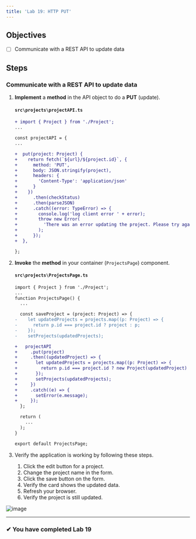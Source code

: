```yaml
---
title: 'Lab 19: HTTP PUT'
---
```


## Objectives

- [ ] Communicate with a REST API to update data

## Steps

### Communicate with a REST API to update data

1. **Implement** a **method** in the API object to do a **PUT** (update).

   #### `src\projects\projectAPI.ts`

   ```diff
   + import { Project } from './Project';
   ...

   const projectAPI = {
   ...

   +  put(project: Project) {
   +    return fetch(`${url}/${project.id}`, {
   +      method: 'PUT',
   +      body: JSON.stringify(project),
   +      headers: {
   +        'Content-Type': 'application/json'
   +      }
   +    })
   +      .then(checkStatus)
   +      .then(parseJSON)
   +      .catch((error: TypeError) => {
   +        console.log('log client error ' + error);
   +        throw new Error(
   +          'There was an error updating the project. Please try again.'
   +        );
   +      });
   +  },

   };
   ```

1. **Invoke** the **method** in your container (`ProjectsPage`) component.

   #### `src\projects\ProjectsPage.ts`

   ```diff
   import { Project } from './Project';
   ...
   function ProjectsPage() {
     ...

     const saveProject = (project: Project) => {
   -    let updatedProjects = projects.map((p: Project) => {
   -      return p.id === project.id ? project : p;
   -    });
   -    setProjects(updatedProjects);

   +   projectAPI
   +     .put(project)
   +     .then((updatedProject) => {
   +       let updatedProjects = projects.map((p: Project) => {
   +         return p.id === project.id ? new Project(updatedProject) : p;
   +       });
   +       setProjects(updatedProjects);
   +     })
   +     .catch((e) => {
   +       setError(e.message);
   +     });
     };

     return (
       ...
     );
   }

   export default ProjectsPage;
   ```

1. Verify the application is working by following these steps.
   1. Click the edit button for a project.
   2. Change the project name in the form.
   3. Click the save button on the form.
   4. Verify the card shows the updated data.
   5. Refresh your browser.
   6. Verify the project is still updated.

![image](https://user-images.githubusercontent.com/1474579/65075658-573c3a80-d965-11e9-943c-32fa4f6b8849.png)

---

### &#10004; You have completed Lab 19
